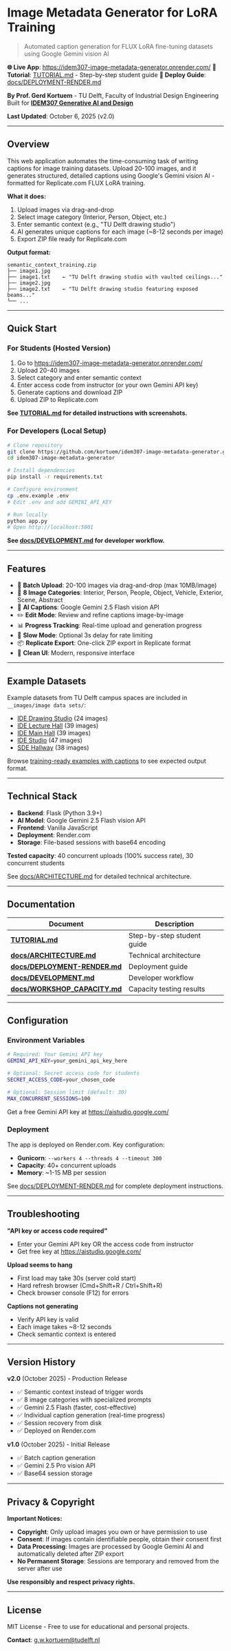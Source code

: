 # Image Metadata Generator for LoRA Training

> Automated caption generation for FLUX LoRA fine-tuning datasets using Google Gemini vision AI

**🌐 Live App**: https://idem307-image-metadata-generator.onrender.com/
**📖 Tutorial**: [TUTORIAL.md](TUTORIAL.md) - Step-by-step student guide
**🔧 Deploy Guide**: [docs/DEPLOYMENT-RENDER.md](docs/DEPLOYMENT-RENDER.md)

**By Prof. Gerd Kortuem** - TU Delft, Faculty of Industrial Design Engineering
Built for **[IDEM307 Generative AI and Design](https://studiegids.tudelft.nl/courses/study-guide/educations/12452)**

**Last Updated**: October 6, 2025 (v2.0)

---

## Overview

This web application automates the time-consuming task of writing captions for image training datasets. Upload 20-100 images, and it generates structured, detailed captions using Google's Gemini vision AI - formatted for Replicate.com FLUX LoRA training.

**What it does:**
1. Upload images via drag-and-drop
2. Select image category (Interior, Person, Object, etc.)
3. Enter semantic context (e.g., "TU Delft drawing studio")
4. AI generates unique captions for each image (~8-12 seconds per image)
5. Export ZIP file ready for Replicate.com

**Output format:**
```
semantic_context_training.zip
├── image1.jpg
├── image1.txt    ← "TU Delft drawing studio with vaulted ceilings..."
├── image2.jpg
├── image2.txt    ← "TU Delft drawing studio featuring exposed beams..."
└── ...
```

---

## Quick Start

### For Students (Hosted Version)

1. Go to https://idem307-image-metadata-generator.onrender.com/
2. Upload 20-40 images
3. Select category and enter semantic context
4. Enter access code from instructor (or your own Gemini API key)
5. Generate captions and download ZIP
6. Upload ZIP to Replicate.com

**See [TUTORIAL.md](TUTORIAL.md) for detailed instructions with screenshots.**

### For Developers (Local Setup)

```bash
# Clone repository
git clone https://github.com/kortuem/idem307-image-metadata-generator.git
cd idem307-image-metadata-generator

# Install dependencies
pip install -r requirements.txt

# Configure environment
cp .env.example .env
# Edit .env and add GEMINI_API_KEY

# Run locally
python app.py
# Open http://localhost:5001
```

**See [docs/DEVELOPMENT.md](docs/DEVELOPMENT.md) for developer workflow.**

---

## Features

- 📁 **Batch Upload**: 20-100 images via drag-and-drop (max 10MB/image)
- 🎯 **8 Image Categories**: Interior, Person, People, Object, Vehicle, Exterior, Scene, Abstract
- 🤖 **AI Captions**: Google Gemini 2.5 Flash vision API
- ✏️ **Edit Mode**: Review and refine captions image-by-image
- 📊 **Progress Tracking**: Real-time upload and generation progress
- 🐢 **Slow Mode**: Optional 3s delay for rate limiting
- 📦 **Replicate Export**: One-click ZIP export in Replicate format
- 🎨 **Clean UI**: Modern, responsive interface

---

## Example Datasets

Example datasets from TU Delft campus spaces are included in `__images/image data sets/`:

- [IDE Drawing Studio](https://github.com/kortuem/idem307-image-metadata-generator/tree/main/__images/image%20data%20sets/IDE%20Drawing%20Studio) (24 images)
- [IDE Lecture Hall](https://github.com/kortuem/idem307-image-metadata-generator/tree/main/__images/image%20data%20sets/IDE%20Lecture%20Hall) (39 images)
- [IDE Main Hall](https://github.com/kortuem/idem307-image-metadata-generator/tree/main/__images/image%20data%20sets/IDE%20Main%20Hall) (39 images)
- [IDE Studio](https://github.com/kortuem/idem307-image-metadata-generator/tree/main/__images/image%20data%20sets/IDE%20Studio) (47 images)
- [SDE Hallway](https://github.com/kortuem/idem307-image-metadata-generator/tree/main/__images/image%20data%20sets/SDE%20Hallway) (38 images)

Browse [training-ready examples with captions](https://github.com/kortuem/idem307-image-metadata-generator/tree/main/__images) to see expected output format.

---

## Technical Stack

- **Backend**: Flask (Python 3.9+)
- **AI Model**: Google Gemini 2.5 Flash vision API
- **Frontend**: Vanilla JavaScript
- **Deployment**: Render.com
- **Storage**: File-based sessions with base64 encoding

**Tested capacity**: 40 concurrent uploads (100% success rate), 30 concurrent students

See [docs/ARCHITECTURE.md](docs/ARCHITECTURE.md) for detailed technical architecture.

---

## Documentation

| Document | Description |
|----------|-------------|
| **[TUTORIAL.md](TUTORIAL.md)** | Step-by-step student guide |
| **[docs/ARCHITECTURE.md](docs/ARCHITECTURE.md)** | Technical architecture |
| **[docs/DEPLOYMENT-RENDER.md](docs/DEPLOYMENT-RENDER.md)** | Deployment guide |
| **[docs/DEVELOPMENT.md](docs/DEVELOPMENT.md)** | Developer workflow |
| **[docs/WORKSHOP_CAPACITY.md](docs/WORKSHOP_CAPACITY.md)** | Capacity testing results |

---

## Configuration

### Environment Variables

```bash
# Required: Your Gemini API key
GEMINI_API_KEY=your_gemini_api_key_here

# Optional: Secret access code for students
SECRET_ACCESS_CODE=your_chosen_code

# Optional: Session limit (default: 30)
MAX_CONCURRENT_SESSIONS=100
```

Get a free Gemini API key at https://aistudio.google.com/

### Deployment

The app is deployed on Render.com. Key configuration:

- **Gunicorn**: `--workers 4 --threads 4 --timeout 300`
- **Capacity**: 40+ concurrent uploads
- **Memory**: ~1-15 MB per session

See [docs/DEPLOYMENT-RENDER.md](docs/DEPLOYMENT-RENDER.md) for complete deployment instructions.

---

## Troubleshooting

**"API key or access code required"**
- Enter your Gemini API key OR the access code from instructor
- Get free key at https://aistudio.google.com/

**Upload seems to hang**
- First load may take 30s (server cold start)
- Hard refresh browser (Cmd+Shift+R / Ctrl+Shift+R)
- Check browser console (F12) for errors

**Captions not generating**
- Verify API key is valid
- Each image takes ~8-12 seconds
- Check semantic context is entered

---

## Version History

**v2.0** (October 2025) - Production Release
- ✅ Semantic context instead of trigger words
- ✅ 8 image categories with specialized prompts
- ✅ Gemini 2.5 Flash (faster, cost-effective)
- ✅ Individual caption generation (real-time progress)
- ✅ Session recovery from disk
- ✅ Deployed on Render.com

**v1.0** (October 2025) - Initial Release
- ✅ Batch caption generation
- ✅ Gemini 2.5 Pro vision API
- ✅ Base64 session storage

---

## Privacy & Copyright

**Important Notices:**
- **Copyright**: Only upload images you own or have permission to use
- **Consent**: If images contain identifiable people, obtain their consent first
- **Data Processing**: Images are processed by Google Gemini AI and automatically deleted after ZIP export
- **No Permanent Storage**: Sessions are temporary and removed from the server after use

**Use responsibly and respect privacy rights.**

---

## License

MIT License - Free to use for educational and personal projects.

**Contact**: g.w.kortuem@tudelft.nl
